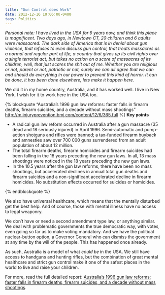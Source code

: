 ```yaml
---
title: "Gun Control does Work"
date: 2012-12-16 10:06:00-0400
tags: Politics
---
```


*Personal note: I have lived in the USA for 9 years now, and think this place is magnificent. Two days ago, in Newtown CT, 20 children and 6 adults were massacred. The dark side of America that is in denial about gun violence, that refuses to even discuss gun control, that treats massacres as a normal and regular part of life, a country that gives up its civil rights over a single terrorist act, but takes no action on a score of massacres of its children, well, that just scares the shit out of me. Whether you are religious or not, parent or not, patriotic or not, surely we can all agree that we can and should do everything in our power to prevent this kind of horror. It can be done, it has been done elsewhere, lets make it happen here.*

We did it in my home country, Australia, and it has worked well. I live in New York, I wish for it to work here in the USA too.

{% blockquote “Australia’s 1996 gun law reforms: faster falls in firearm deaths, firearm suicides, and a decade without mass shootings” http://m.injuryprevention.bmj.com/content/12/6/365.full %}
<strong>Key points</strong>
<ul><li>A radical gun law reform occurred in Australia after a gun massacre (35 dead and 18 seriously injured) in April 1996. Semi-automatic and pump-action shotguns and rifles were banned; a tax-funded firearm buyback and amnesties saw over 700 000 guns surrendered from an adult population of about 12 million.</li>
	<li>The total firearm deaths, firearm homicides and firearm suicides had been falling in the 18 years preceding the new gun laws. In all, 13 mass shootings were noticed in the 18 years preceding the new gun laws.</li>
	<li>In the 10.5 years after the gun law reforms, there have been no mass shootings, but accelerated declines in annual total gun deaths and firearm suicides and a non-significant accelerated decline in firearm homicides. No substitution effects occurred for suicides or homicides.</li></ul>
{% endblockquote %}

We also have universal healthcare, which means that the mentally disturbed get the best help. And of course, those with mental illness have no access to legal weaponry.

We don’t have or need a second amendment type law, or anything similar. We deal with problematic governments the true democratic way, with votes, even going so far as to make voting mandatory. And we have the political nuclear-button option, a Governor General who can dismiss the government at any time by the will of the people. This has happened once already.

As such, Australia is a model of what *could be* in the USA. We still have access to handguns and hunting rifles, but the combination of great mental healthcare and strict gun control make it one of the safest places in the world to live and raise your children.

For more, read the full detailed report: [Australia’s 1996 gun law reforms: faster falls in firearm deaths, firearm suicides, and a decade without mass shootings](http://m.injuryprevention.bmj.com/content/12/6/365.full).
